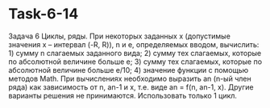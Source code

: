 # Task-6-14
Задача 6  Циклы, ряды.  При некоторых заданных x (допустимые значения x – интервал (-R, R)), n и e, определяемых вводом, вычислить:  1) сумму n слагаемых заданного вида;  2) сумму тех слагаемых, которые по абсолютной величине больше e;  3) сумму тех слагаемых, которые по абсолютной величине больше e/10;  4) значение функции с помощью методов Math.  При вычислениях необходимо выразить an (n-ый член ряда) как зависимость от n, an-1 и x, т.е. виде an = f(n, an-1, x). Другие варианты решения не принимаются.  Использовать только 1 цикл.

